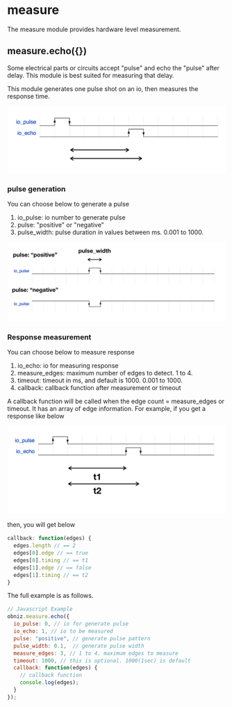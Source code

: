 # measure
The measure module provides hardware level measurement.

## measure.echo({})

Some electrical parts or circuits accept "pulse" and echo the "pulse" after delay.
This module is best suited for measuring that delay.

This module generates one pulse shot on an io, then measures the response time.

![](./images/measure.png)


### pulse generation
You can choose below to generate a pulse

1. io_pulse: io number to generate pulse
2. pulse: "positive" or "negative"
3. pulse_width: pulse duration in values between ms. 0.001 to 1000.

![](./images/measure_posneg.png)

### Response measurement
You can choose below to measure response

1. io_echo: io for measuring response
2. measure_edges: maximum number of edges to detect. 1 to 4.
3. timeout: timeout in ms, and default is 1000. 0.001 to 1000.
4. callback: callback function after measurement or timeout

A callback function will be called when the edge count = measure_edges or timeout.
It has an array of edge information. For example, if you get a response like below 

![](./images/measure_response.png)

then, you will get below
```javascript
callback: function(edges) {
  edges.length // == 2
  edges[0].edge // == true
  edges[0].timing // == t1
  edges[1].edge // == false
  edges[1].timing // == t2
}
```

The full example is as follows.

```javascript
// Javascript Example
obniz.measure.echo({
  io_pulse: 0, // io for generate pulse
  io_echo: 1, // io to be measured
  pulse: "positive", // generate pulse pattern
  pulse_width: 0.1,  // generate pulse width
  measure_edges: 3, // 1 to 4. maximum edges to measure
  timeout: 1000, // this is optional. 1000(1sec) is default
  callback: function(edges) {
    // callback function
    console.log(edges);
  }
});
```
